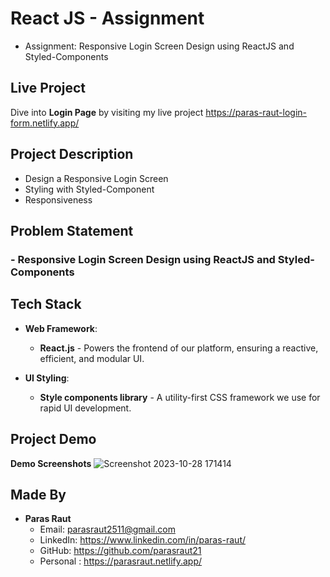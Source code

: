 # React JS - Assignment
- Assignment: Responsive Login Screen Design using ReactJS and Styled-Components

## Live Project

Dive into **Login Page** by visiting my live project https://paras-raut-login-form.netlify.app/

## Project Description

- Design a Responsive Login Screen
- Styling with Styled-Component
- Responsiveness
## Problem Statement
### - **Responsive Login Screen Design using ReactJS and Styled-Components**

## Tech Stack

- **Web Framework**: 
    - **React.js** - Powers the frontend of our platform, ensuring a reactive, efficient, and modular UI.

- **UI Styling**: 
    - **Style components library** - A utility-first CSS framework we use for rapid UI development.


## Project Demo

**Demo Screenshots**
![Screenshot 2023-10-28 171414](https://github.com/parasraut21/Login_page_style_components/assets/111653346/1d0365dd-3cf1-4659-9b6a-f546970b108d)

## Made By

- **Paras Raut**
  - Email: parasraut2511@gmail.com
  - LinkedIn: https://www.linkedin.com/in/paras-raut/
  - GitHub: https://github.com/parasraut21
  - Personal : https://parasraut.netlify.app/
